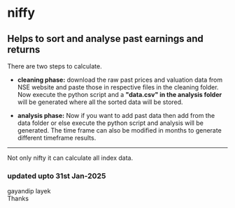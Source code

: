 # niffy

## Helps to sort and analyse past earnings and returns

There are two steps to calculate.

- <strong>cleaning phase:</strong> download the raw past prices and valuation data from NSE website and paste those in respective files in the cleaning folder. Now execute the python script and a <strong>"data.csv" in the analysis folder</strong> will be generated where all the sorted data will be stored.

- <strong>analysis phase:</strong> Now if you want to add past data then add from the data folder or else execute the python script and analysis will be generated. The time frame can also be modified in months to generate different timeframe results.

---

Not only nifty it can calculate all index data.

### updated upto 31st Jan-2025

gayandip layek
</br>
Thanks
